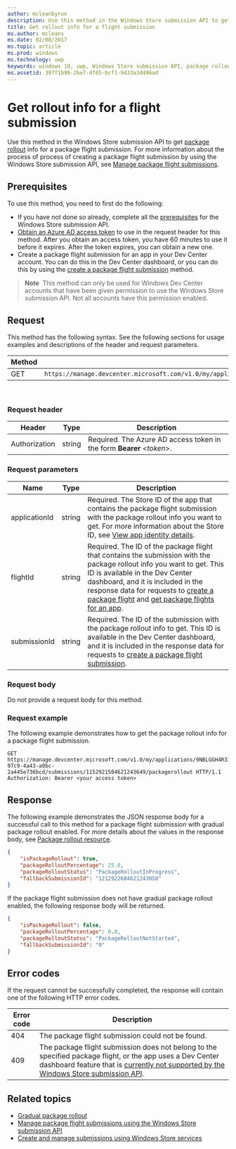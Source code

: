 ```yaml
---
author: mcleanbyron
description: Use this method in the Windows Store submission API to get package rollout info for a package flight submission.
title: Get rollout info for a flight submission
ms.author: mcleans
ms.date: 02/08/2017
ms.topic: article
ms.prod: windows
ms.technology: uwp
keywords: windows 10, uwp, Windows Store submission API, package rollout, flight submission
ms.assetid: 397f1b99-2be7-4f65-bcf1-9433a3d496ad
---
```


# Get rollout info for a flight submission


Use this method in the Windows Store submission API to get [package rollout](../publish/gradual-package-rollout.md) info for a package flight submission. For more information about the process of process of creating a package flight submission by using the Windows Store submission API, see [Manage package flight submissions](manage-flight-submissions.md).

## Prerequisites

To use this method, you need to first do the following:

* If you have not done so already, complete all the [prerequisites](create-and-manage-submissions-using-windows-store-services.md#prerequisites) for the Windows Store submission API.
* [Obtain an Azure AD access token](create-and-manage-submissions-using-windows-store-services.md#obtain-an-azure-ad-access-token) to use in the request header for this method. After you obtain an access token, you have 60 minutes to use it before it expires. After the token expires, you can obtain a new one.
* Create a package flight submission for an app in your Dev Center account. You can do this in the Dev Center dashboard, or you can do this by using the [create a package flight submission](create-a-flight-submission.md) method.

>**Note**&nbsp;&nbsp;This method can only be used for Windows Dev Center accounts that have been given permission to use the Windows Store submission API. Not all accounts have this permission enabled.

## Request

This method has the following syntax. See the following sections for usage examples and descriptions of the header and request parameters.

| Method | Request URI                                                      |
|--------|------------------------------------------------------------------|
| GET   | ```https://manage.devcenter.microsoft.com/v1.0/my/applications/{applicationId}/flights/{flightId}/submissions/{submissionId}/packagerollout   ``` |

<span/>
 

### Request header

| Header        | Type   | Description                                                                 |
|---------------|--------|-----------------------------------------------------------------------------|
| Authorization | string | Required. The Azure AD access token in the form **Bearer** &lt;*token*&gt;. |

<span/>

### Request parameters

| Name        | Type   | Description                                                                 |
|---------------|--------|-----------------------------------------------------------------------------|
| applicationId | string | Required. The Store ID of the app that contains the package flight submission with the package rollout info you want to get. For more information about the Store ID, see [View app identity details](https://msdn.microsoft.com/windows/uwp/publish/view-app-identity-details).  |
| flightId | string | Required. The ID of the package flight that contains the submission with the package rollout info you want to get. This ID is available in the Dev Center dashboard, and it is included in the response data for requests to [create a package flight](create-a-flight.md) and [get package flights for an app](get-flights-for-an-app.md).  |
| submissionId | string | Required. The ID of the submission with the package rollout info to get. This ID is available in the Dev Center dashboard, and it is included in the response data for requests to [create a package flight submission](create-a-flight-submission.md).  |

<span/>

### Request body

Do not provide a request body for this method.

### Request example

The following example demonstrates how to get the package rollout info for a package flight submission.

```
GET https://manage.devcenter.microsoft.com/v1.0/my/applications/9NBLGGH4R315/flights/43e448df-97c9-4a43-a0bc-2a445e736bcd/submissions/1152921504621243649/packagerollout HTTP/1.1
Authorization: Bearer <your access token>
```

## Response

The following example demonstrates the JSON response body for a successful call to this method for a package flight submission with gradual package rollout enabled. For more details about the values in the response body, see [Package rollout resource](manage-flight-submissions.md#package-rollout-object).

```json
{
    "isPackageRollout": true,
    "packageRolloutPercentage": 25.0,
    "packageRolloutStatus": "PackageRolloutInProgress",
    "fallbackSubmissionId": "1212922684621243058"
}
```

If the package flight submission does not have gradual package rollout enabled, the following response body will be returned.

```json
{
    "isPackageRollout": false,
    "packageRolloutPercentage": 0.0,
    "packageRolloutStatus": "PackageRolloutNotStarted",
    "fallbackSubmissionId": "0"
}
```

## Error codes

If the request cannot be successfully completed, the response will contain one of the following HTTP error codes.

| Error code |  Description   |
|--------|------------------|
| 404  | The package flight submission could not be found. |
| 409  | The package flight submission does not belong to the specified package flight, or the app uses a Dev Center dashboard feature that is [currently not supported by the Windows Store submission API](create-and-manage-submissions-using-windows-store-services.md#not_supported). |   

<span/>


## Related topics

* [Gradual package rollout](../publish/gradual-package-rollout.md)
* [Manage package flight submissions using the Windows Store submission API](manage-flight-submissions.md)
* [Create and manage submissions using Windows Store services](create-and-manage-submissions-using-windows-store-services.md)
